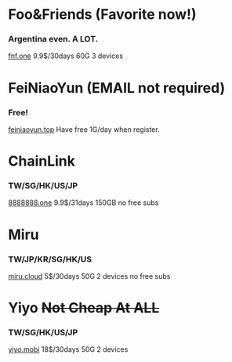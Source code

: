 # Foo&Friends (Favorite now!)
### Argentina even. A LOT.
[fnf.one](https://fnf.one) 9.9$/30days 60G 3 devices

# FeiNiaoYun (EMAIL not required)
### Free!
[feiniaoyun.top](https://feiniaoyun.top)
Have free 1G/day when register.

# ChainLink
### TW/SG/HK/US/JP
[8888888.one](https://8888888.one) 9.9$/31days 150GB
no free subs

# Miru
### TW/JP/KR/SG/HK/US
[miru.cloud](https://miru.cloud/) 5$/30days 50G 2 devices
no free subs

# Yiyo ~~Not Cheap At ALL~~
### TW/SG/HK/US/JP
[yiyo.mobi](https://yiyo.mobi/) 18$/30days 50G 2 devices
